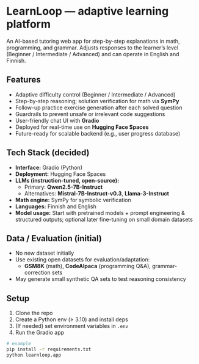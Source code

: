 # LearnLoop — adaptive learning platform

An AI-based tutoring web app for step-by-step explanations in math, programming, and grammar. Adjusts responses to the learner’s level (Beginner / Intermediate / Advanced) and can operate in English and Finnish.

## Features
- Adaptive difficulty control (Beginner / Intermediate / Advanced)
- Step-by-step reasoning; solution verification for math via **SymPy**
- Follow-up practice exercise generation after each solved question
- Guardrails to prevent unsafe or irrelevant code suggestions
- User-friendly chat UI with **Gradio**
- Deployed for real-time use on **Hugging Face Spaces**
- Future-ready for scalable backend (e.g., user progress database)

## Tech Stack (decided)
- **Interface:** Gradio (Python)
- **Deployment:** Hugging Face Spaces
- **LLMs (instruction-tuned, open-source):**
  - Primary: **Qwen2.5-7B-Instruct**
  - Alternatives: **Mistral-7B-Instruct-v0.3**, **Llama-3-Instruct**
- **Math engine:** SymPy for symbolic verification
- **Languages:** Finnish and English
- **Model usage:** Start with pretrained models + prompt engineering & structured outputs; optional later fine-tuning on small domain datasets

## Data / Evaluation (initial)
- No new dataset initially
- Use existing open datasets for evaluation/adaptation:
  - **GSM8K** (math), **CodeAlpaca** (programming Q&A), grammar-correction sets
- May generate small synthetic QA sets to test reasoning consistency

## Setup
1. Clone the repo
2. Create a Python env (≥ 3.10) and install deps
3. (If needed) set environment variables in `.env`
4. Run the Gradio app

```bash
# example
pip install -r requirements.txt
python learnloop.app  

